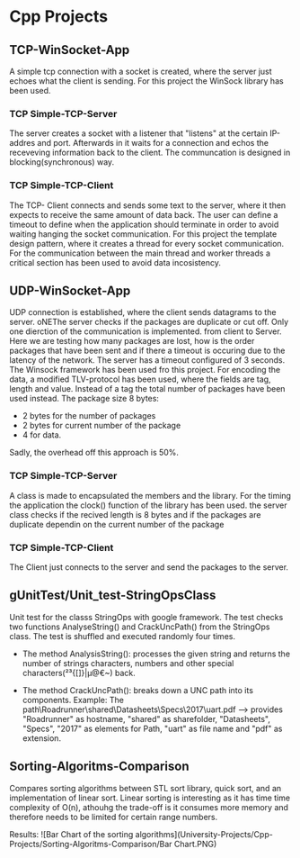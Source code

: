 # Cpp Projects

## TCP-WinSocket-App

A simple tcp connection with a socket is created, where the server just echoes what the client is sending. For this project the WinSock library has been used. 

### TCP Simple-TCP-Server

The server creates a socket with a listener that "listens" at the certain IP-addres and port. Afterwards in it waits for a connection and echos the receveving information back to the client. The communcation is designed in blocking(synchronous) way.

### TCP Simple-TCP-Client

The TCP- Client connects and sends some text to the server, where it then expects to receive the same amount of data back. The user can define a timeout to define when the application should terminate in order to avoid waiting hanging the socket communication. For this project the template design pattern, where it creates a thread for every socket communication. For the communication between the main thread and worker threads a critical section has been used to avoid data incosistency. 

## UDP-WinSocket-App

UDP connection is established, where the client sends datagrams to the server. oNEThe server checks if the packages are duplicate or cut off. Only one dierction of the communication is implemented. from client to Server.  Here we are testing how many packages are lost, how is the order packages that have been sent and if there a timeout is occuring due to the latency of the network. The server has a timeout configured of 3 seconds. The Winsock framework has been used fro this project. For encoding the data, a modified TLV-protocol has been used, where the fields are tag, length and value. Instead of a tag the total number of packages have been used instead. 
The package size 8 bytes:
* 2 bytes for the number of packages
* 2 bytes for current number of the package 
* 4 for data. 

Sadly, the overhead off this approach is 50%.

### TCP Simple-TCP-Server

A class is made to encapsulated the members and the library. For the timing the application the clock() function of the library <ctime> has been used. the server class checks if the recived length is 8 bytes and if the packages are duplicate dependin on the current number of the package 


### TCP Simple-TCP-Client

The Client just connects to the server and send the packages to the server.

## gUnitTest/Unit_test-StringOpsClass

Unit test for the classs StringOps with google framework. The test checks two functions AnalyseString() and CrackUncPath() from the StringOps class. The test is shuffled and executed randomly four times.

* The method AnalysisString(): processes the given string and returns the number of strings characters, numbers and other special characters(²³{[]}|µ@€~) back.

* The method CrackUncPath(): breaks down a UNC path into its components.
Example: The path\\Roadrunner\shared\Datasheets\Specs\2017\uart.pdf --> provides "Roadrunner" as hostname, "shared" as sharefolder, "Datasheets", "Specs", "2017"
as elements for Path, "uart" as file name and "pdf" as extension. 


## Sorting-Algoritms-Comparison

Compares sorting algorithms between STL sort library, quick sort, and an implementation of linear sort. Linear sorting is interesting as it has time time complexity of O(n), athouhg the trade-off is it consumes more memory and therefore needs to be limited for certain range numbers. 

Results:
![Bar Chart of the sorting algorithms](University-Projects/Cpp-Projects/Sorting-Algoritms-Comparison/Bar Chart.PNG)

